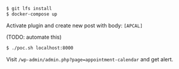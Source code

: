 ```sh
$ git lfs install
$ docker-compose up
```

Activate plugin and create new post with body: `[APCAL]`

(TODO: automate this)

```sh
$ ./poc.sh localhost:8000
```

Visit `/wp-admin/admin.php?page=appointment-calendar` and get alert.
